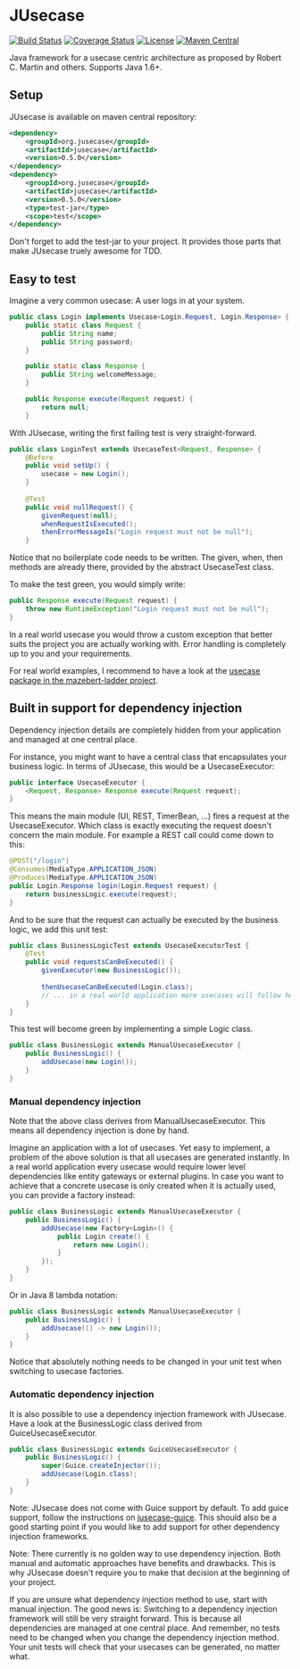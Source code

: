 # JUsecase
[![Build Status](https://travis-ci.org/casid/jusecase.svg?branch=master)](https://travis-ci.org/casid/jusecase)
[![Coverage Status](https://coveralls.io/repos/github/casid/jusecase/badge.svg?branch=master)](https://coveralls.io/github/casid/jusecase?branch=master)
[![License](https://img.shields.io/badge/license-Apache%202.0-blue.svg)](https://raw.githubusercontent.com/casid/jusecase/master/LICENSE)
[![Maven Central](https://img.shields.io/maven-central/v/org.jusecase/jusecase.svg)](http://mvnrepository.com/artifact/org.jusecase/jusecase)

Java framework for a usecase centric architecture as proposed by Robert C. Martin and others. Supports Java 1.6+.

## Setup
JUsecase is available on maven central repository:
```xml
<dependency>
    <groupId>org.jusecase</groupId>
    <artifactId>jusecase</artifactId>
    <version>0.5.0</version>
</dependency>
<dependency>
    <groupId>org.jusecase</groupId>
    <artifactId>jusecase</artifactId>
    <version>0.5.0</version>
    <type>test-jar</type>
    <scope>test</scope>
</dependency>
```

Don't forget to add the test-jar to your project. It provides those parts that make JUsecase truely awesome for TDD.

## Easy to test
Imagine a very common usecase: A user logs in at your system.
```java
public class Login implements Usecase<Login.Request, Login.Response> {
    public static class Request {
        public String name;
        public String password;
    }

    public static class Response {
        public String welcomeMessage;
    }

    public Response execute(Request request) {
        return null;
    }
```

With JUsecase, writing the first failing test is very straight-forward.

```java
public class LoginTest extends UsecaseTest<Request, Response> {
    @Before
    public void setUp() {
        usecase = new Login();
    }
    
    @Test
    public void nullRequest() {
        givenRequest(null);
        whenRequestIsExecuted();
        thenErrorMessageIs("Login request must not be null");
    }
```

Notice that no boilerplate code needs to be written. The given, when, then methods are already there, provided by the abstract UsecaseTest class.

To make the test green, you would simply write:

```java
public Response execute(Request request) {
    throw new RuntimeException("Login request must not be null");
}
```

In a real world usecase you would throw a custom exception that better suits the project you are actually working with. Error handling is completely up to you and your requirements.

For real world examples, I recommend to have a look at the [usecase package in the mazebert-ladder project](https://github.com/casid/mazebert-ladder/tree/master/src/main/java/com/mazebert/usecases).

## Built in support for dependency injection
Dependency injection details are completely hidden from your application and managed at one central place.

For instance, you might want to have a central class that encapsulates your business logic. In terms of JUsecase, this would be a UsecaseExecutor:

```java
public interface UsecaseExecutor {
    <Request, Response> Response execute(Request request);
}
```

This means the main module (UI, REST, TimerBean, ...) fires a request at the UsecaseExecutor. Which class is exactly executing the request doesn't concern the main module. For example a REST call could come down to this:

```java
@POST("/login")
@Consumes(MediaType.APPLICATION_JSON)
@Produces(MediaType.APPLICATION_JSON)
public Login.Response login(Login.Request request) {
    return businessLogic.execute(request);
}
```

And to be sure that the request can actually be executed by the business logic, we add this unit test:

```java
public class BusinessLogicTest extends UsecaseExecutorTest {
    @Test
    public void requestsCanBeExecuted() {
        givenExecutor(new BusinessLogic());
        
        thenUsecaseCanBeExecuted(Login.class);
        // ... in a real world application more usecases will follow here.
    }
}
```

This test will become green by implementing a simple Logic class.

```java
public class BusinessLogic extends ManualUsecaseExecutor {
    public BusinessLogic() {
        addUsecase(new Login());
    }
}
```

### Manual dependency injection
Note that the above class derives from ManualUsecaseExecutor. This means all dependency injection is done by hand.

Imagine an application with a lot of usecases. Yet easy to implement, a problem of the above solution is that all usecases are generated instantly. In a real world application every usecase would require lower level dependencies like entity gateways or external plugins. In case you want to achieve that a concrete usecase is only created when it is actually used, you can provide a factory instead:

```java
public class BusinessLogic extends ManualUsecaseExecutor {
    public BusinessLogic() {
        addUsecase(new Factory<Login>() {
            public Login create() {
                return new Login();
            }
        });
    }
}
```

Or in Java 8 lambda notation:
```java
public class BusinessLogic extends ManualUsecaseExecutor {
    public BusinessLogic() {
        addUsecase(() -> new Login());
    }
}
```

Notice that absolutely nothing needs to be changed in your unit test when switching to usecase factories.

### Automatic dependency injection
It is also possible to use a dependency injection framework with JUsecase. Have a look at the BusinessLogic class derived from GuiceUsecaseExecutor.

```java
public class BusinessLogic extends GuiceUsecaseExecutor {
    public BusinessLogic() {
        super(Guice.createInjector());
        addUsecase(Login.class);
    }
}
```

Note: JUsecase does not come with Guice support by default. To add guice support, follow the instructions on [jusecase-guice](https://github.com/casid/jusecase-guice). This should also be a good starting point if you would like to add support for other dependency injection frameworks.

Note: There currently is no golden way to use dependency injection. Both manual and automatic approaches have benefits and drawbacks. This is why JUsecase doesn't require you to make that decision at the beginning of your project.

If you are unsure what dependency injection method to use, start with manual injection. The good news is: Switching to a dependency injection framework will still be very straight forward. This is because all dependencies are managed at one central place. And remember, no tests need to be changed when you change the dependency injection method. Your unit tests will check that your usecases can be generated, no matter what.
